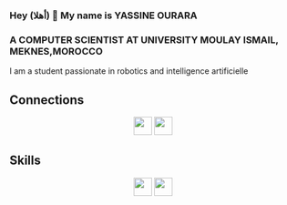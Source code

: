 ### Hey (أهلا) 👋 My name is YASSINE OURARA

<!--
**YassineOurara/YassineOurara** is a ✨ _special_ ✨ repository because its `README.md` (this file) appears on your GitHub profile.

Here are some ideas to get you started:

- 🔭 I’m currently working on ...
- 🌱 I’m currently learning ...
- 👯 I’m looking to collaborate on ...
- 🤔 I’m looking for help with ...
- 💬 Ask me about ...
- 📫 How to reach me: ...
- 😄 Pronouns: ...
- ⚡ Fun fact: ...
-->
### A COMPUTER SCIENTIST AT UNIVERSITY MOULAY ISMAIL, MEKNES,MOROCCO
I am a student passionate in robotics and intelligence artificielle

## Connections 

<p align="center"> 
<a href="https://www.facebook.com/" target="_blank" rel="noreferrer"><img src="https://raw.githubusercontent.com/danielcranney/readme-generator/main/public/icons/socials/facebook.svg" width="32" height="32" /></a>  
<a href="https://www.instagram.com/" target="_blank" rel="noreferrer"><img src="https://raw.githubusercontent.com/danielcranney/readme-generator/main/public/icons/socials/instagram.svg" width="32" height="32" /></a>
<!-- <a href="https://www.linkedin.com/in/yassine-ourara/" target="blank"><img align="center" src="https://raw.githubusercontent.com/rahuldkjain/github-profile-readme-generator/master/src/images/icons/social/linked-in-alt.svg" height="32" width="32" /></a>  -->
</p>

## Skills 

<p align="center"> 
<img src="https://raw.githubusercontent.com/danielcranney/readme-generator/main/public/icons/skills/java.svg" width="32" height="32" />
<img src="https://raw.githubusercontent.com/danielcranney/readme-generator/main/public/icons/socials/instagram.svg" width="32" height="32" />
<!-- <a href="https://www.linkedin.com/in/yassine-ourara/" target="blank"><img align="center" src="https://raw.githubusercontent.com/rahuldkjain/github-profile-readme-generator/master/src/images/icons/social/linked-in-alt.svg" height="32" width="32" /></a>  -->
</p>


